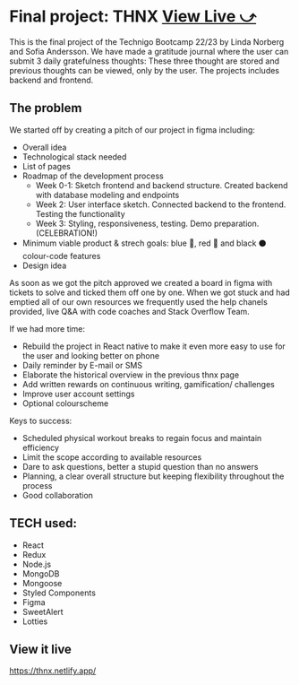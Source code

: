 # Final project: THNX [View Live &#10555;](https://thnx.netlify.app/)

This is the final project of the Technigo Bootcamp 22/23 by Linda Norberg and Sofia Andersson. We have made a gratitude journal where the user can submit 3 daily gratefulness thoughts: These three thought are stored and previous thoughts can be viewed, only by the user. The projects includes backend and frontend.

## The problem

We started off by creating a pitch of our project in figma including:
- Overall idea
- Technological stack needed
- List of pages
- Roadmap of the development process
    - Week 0-1: Sketch frontend and backend structure. Created backend with database modeling and endpoints
    - Week 2: User interface sketch. Connected backend to the frontend. Testing the functionality
    - Week 3: Styling, responsiveness, testing. Demo preparation. (CELEBRATION!)
- Minimum viable product & strech goals: blue 🔵, red 🔴 and black ⚫️ colour-code features
- Design idea

As soon as we got the pitch approved we created a board in figma with tickets to solve and ticked them off one by one. When we got stuck and had emptied all of our own resources we frequently used the help chanels provided, live Q&A with code coaches and Stack Overflow Team. 

If we had more time:
- Rebuild the project in React native to make it even more easy to use for the user and looking better on phone
- Daily reminder by E-mail or SMS
- Elaborate the historical overview in the previous thnx page
- Add written rewards on continuous writing, gamification/ challenges
- Improve user account settings
- Optional colourscheme

Keys to success:
- Scheduled physical workout breaks to regain focus and maintain efficiency
- Limit the scope according to available resources
- Dare to ask questions, better a stupid question than no answers
- Planning, a clear overall structure but keeping flexibility throughout the process
- Good collaboration

## TECH used:
- React
- Redux
- Node.js
- MongoDB
- Mongoose
- Styled Components
- Figma
- SweetAlert 
- Lotties

## View it live

https://thnx.netlify.app/

